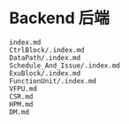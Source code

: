 # Backend 后端

``` {.include}
index.md
CtrlBlock/.index.md
DataPath/.index.md
Schedule_And_Issue/.index.md
ExuBlock/.index.md
FunctionUnit/.index.md
VFPU.md
CSR.md
HPM.md
DM.md
```
